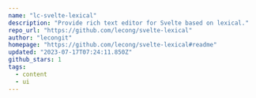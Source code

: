 ```yaml
---
name: "lc-svelte-lexical"
description: "Provide rich text editor for Svelte based on lexical."
repo_url: "https://github.com/lecong/svelte-lexical"
author: "lecongit"
homepage: "https://github.com/lecong/svelte-lexical#readme"
updated: "2023-07-17T07:24:11.850Z"
github_stars: 1
tags: 
  - content
  - ui
---
```

